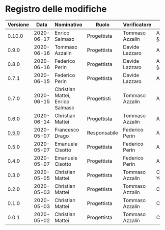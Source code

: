 # Registro delle modifiche
Versione | Data | Nominativo | Ruolo | Verificatore | Descrizione
------------- | ------------- | ------------- | ------------- | ------------- | -------------
0.10.0| 2020-06-17 | Enrico Salmaso | Progettista | Tommaso Azzalin | Aggiunta e verificata §2.1.2,§2.1.4,§2.1.7,§2.1.9,§2.1.11,§2.1.12,§2.1.13,§2.1.14,§2.1.16,§2.1.17,§2.1.18.
0.9.0 | 2020-06-16 | Tommaso Azzalin | Progettista | Davide Lazzaro | Aggiunta e verificata §1.4.
0.8.0 | 2020-06-16 | Federico Perin | Progettista | Davide Lazzaro | Aggiunto e verificato, §3.1.8, §3.1.9, §3.1.10, §3.1.11, §3.1.12, §3.1.13, §3.1.14, §3.1.15, §3.1.17.
0.7.1 | 2020-06-15 | Federico Perin | Progettista | Davide Lazzaro | Aggiornamento e verifica, §3.1.1, §3.1.2, §3.1.3, §3.1.4, §3.1.5, §3.1.6, §3.1.7.     
0.7.0 | 2020-06-15 | Christian Mattei, Enrico Salmaso | Progettisti | Tommaso Azzalin  | Aggiornamento, stesura del testo e verifica §2.1.
0.6.0 | 2020-06-14 | Christian Mattei | Progettista | Tommaso Azzalin  | Aggiornato i link dei nuovi video e verifica §2.1.
[0.5.0](https://github.com/qb-team/Stalker-ManualeUtente/releases/tag/0.5.0) | 2020-05-07 | Francesco Drago | Responsabile | Federico Perin  | Approvazione documento.
0.5.0 | 2020-05-07 | Emanuele Cisotto | Progettista | Federico Perin  | Aggiunto e verificato appendice glossario.
0.4.0 | 2020-05-07 | Emanuele Cisotto | Progettista | Federico Perin  | Aggiunto e verificato immagini e contenuto descrittivo in §3.1 .
0.3.0 | 2020-05-05 | Christian Mattei | Progettista | Tommaso Azzalin | Creazione e verifica §2.1 e §3.1, realizzazione dei video e caricati in seguito su YouTube.
0.2.0 | 2020-05-03 | Christian Mattei | Progettista | Tommaso Azzalin | Creazione e verifica §3.1.
0.1.0 | 2020-05-03 | Christian Mattei | Progettista | Tommaso Azzalin | Creazione e verifica §2.1.
0.0.1 | 2020-05-02 | Christian Mattei | Progettista | Tommaso Azzalin | Creata struttura sito web manuale utente.